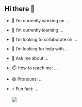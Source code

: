 ## Hi there 👋
- 🔭 I’m currently working on ...
- 🌱 I’m currently learning ...
- 👯 I’m looking to collaborate on ...
- 🤔 I’m looking for help with ...
- 💬 Ask me about ...
- 📫 How to reach me: ...
- 😄 Pronouns: ...
- ⚡ Fun fact: ...
  
  ![](https://i.giphy.com/media/v1.Y2lkPTc5MGI3NjExa3l4bjh6aGRvOTJ6MDF0cHRpMTZxZ2Q4azJhanpxem50NWp3MGpocyZlcD12MV9pbnRlcm5hbF9naWZfYnlfaWQmY3Q9Zw/4PUj9aD0MmP4n8ETHl/giphy.gif)
<!--
**dkkkkkkkj/dkkkkkkkj** is a ✨ _special_ ✨ repository because its `README.md` (this file) appears on your GitHub profile.

Here are some ideas to get you started:
-->
